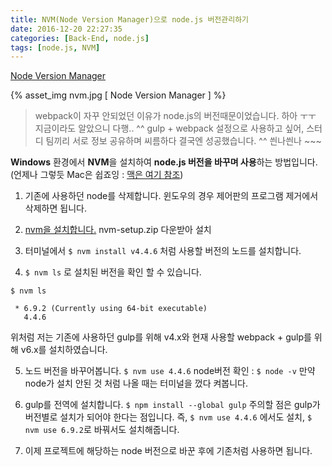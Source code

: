 ```yaml
---
title: NVM(Node Version Manager)으로 node.js 버전관리하기
date: 2016-12-20 22:27:35
categories: [Back-End, node.js]
tags: [node.js, NVM]
---
```


[Node Version Manager](https://github.com/creationix/nvm)

{% asset_img nvm.jpg [ Node Version Manager ] %}

> webpack이 자꾸 안되었던 이유가 node.js의 버전때문이었습니다. 하아 ㅜㅜ 지금이라도 알았으니 다행.. ^^
gulp + webpack 설정으로 사용하고 싶어, 스터디 팀끼리 서로 정보 공유하며 씨름하다 결국엔 성공했습니다. ^^ 씐나씐나 ~~~

**Windows** 환경에서 **NVM**을 설치하여 **node.js 버전을 바꾸며 사용**하는 방법입니다.
(언제나 그렇듯 Mac은 쉽죠잉 : [맥은 여기 참조](http://blog.jeonghwan.net/2016/08/10/nvm.html))

1) 기존에 사용하던 node를 삭제합니다.
 윈도우의 경우 제어판의 프로그램 제거에서 삭제하면 됩니다.

2) [nvm을 설치합니다.](https://github.com/coreybutler/nvm-windows/releases) nvm-setup.zip 다운받아 설치

3) 터미널에서 `$ nvm install v4.4.6` 처럼 사용할 버전의 노드를 설치합니다.

4) `$ nvm ls` 로 설치된 버전을 확인 할 수 있습니다.
 ```
 $ nvm ls

  * 6.9.2 (Currently using 64-bit executable)
    4.4.6
 ```
위처럼 저는 기존에 사용하던 gulp를 위해 v4.x와 현재 사용할 webpack + gulp를 위해 v6.x를 설치하였습니다.

5) 노드 버전을 바꾸어봅니다. `$ nvm use 4.4.6`
node버전 확인 :  `$ node -v` 만약 node가 설치 안된 것 처럼 나올 때는 터미널을 껐다 켜봅니다.

6) gulp를 전역에 설치합니다. `$ npm install --global gulp`
주의할 점은 gulp가 버전별로 설치가 되어야 한다는 점입니다.
즉, `$ nvm use 4.4.6` 에서도 설치, `$ nvm use 6.9.2`로 바꿔서도 설치해줍니다.

7) 이제 프로젝트에 해당하는 node 버전으로 바꾼 후에 기존처럼 사용하면 됩니다.
